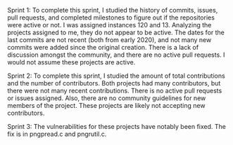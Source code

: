 Sprint 1: To complete this sprint, I studied the history of commits, issues, pull requests, and completed milestones to figure out if the repositories were active or not. I was assigned instances 120 and 13.
Analyzing the projects assigned to me, they do not appear to be active. The dates for the last commits are not recent (both from early 2020), and not many new commits were added since the original creation. There is a lack of discussion amongst the community, and there are no active pull requests. I would not assume these projects are active.

Sprint 2: To complete this sprint, I studied the amount of total contributions and the number of contributors. Both projects had many contributors, but there were not many recent contributions. There is no active pull requests or issues assigned. Also, there are no community guidelines for new members of the project. These projects are likely not accepting new contributors.

Sprint 3: The vulnerabilities for these projects have notably been fixed. The fix is in pngpread.c and pngrutil.c.
